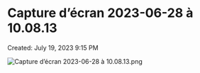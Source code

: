 # Capture d’écran 2023-06-28 à 10.08.13

Created: July 19, 2023 9:15 PM

![Capture d’écran 2023-06-28 à 10.08.13.png](Capture%20d%E2%80%99e%CC%81cran%202023-06-28%20a%CC%80%2010%2008%2013%206a2d82f6abb343248ab926ad76252694/Capture_decran_2023-06-28_a_10.08.13.png)